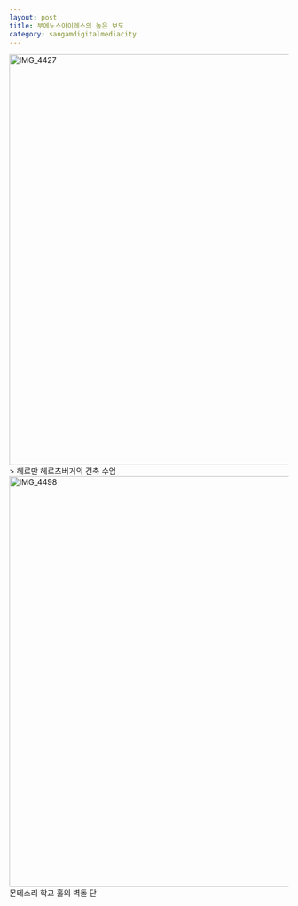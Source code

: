 ```yaml
---
layout: post
title: 부에노스아이레스의 높은 보도
category: sangamdigitalmediacity
---
```


<img width="740px" alt="IMG_4427" src="https://user-images.githubusercontent.com/81041256/111919379-031b9480-8acd-11eb-91fa-44b66c56f63a.JPG">
> 헤르만 헤르츠버거의 건축 수업
<br/>

<img width="740px" alt="IMG_4498" src="https://user-images.githubusercontent.com/81041256/111919931-9d7cd780-8acf-11eb-8dfb-bb8c2c69fae4.jpg">
몬테소리 학교 홀의 벽돌 단
